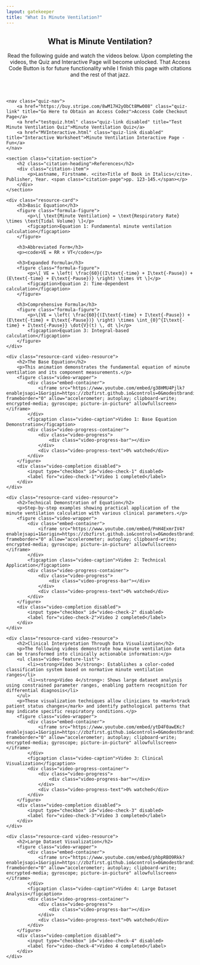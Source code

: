 ```yaml
---
layout: gatekeeper
title: "What Is Minute Ventilation?"
---
```


<article class="main-content">
    <header>
        <h1>What is Minute Ventilation?</h1>
        <p>Read the following guide and watch the videos below. Upon completing the videos, the Quiz and Interactive Page will become unlocked. That Access Code Button is for future functionality while I finish this page with citations and the rest of that jazz.</p>
    </header>

    <nav class="quiz-nav">
        <a href="https://buy.stripe.com/8wM17H2yObCt8Mw008" class="quiz-link" title="Go Here to Obtain an Access Codez">Access Code Checkout Page</a>
        <a href="testquiz.html" class="quiz-link disabled" title="Test Minute Ventilation Quiz">Minute Ventilation Quiz</a>
        <a href="MVInteractive.html" class="quiz-link disabled" title="Interactive Worksheet">Minute Ventilation Interactive Page - Fun</a>
    </nav>

    <section class="citation-section">
        <h2 class="citation-heading">References</h2>
        <div class="citation-item">
            <p>Lastname, Firstname. <cite>Title of Book in Italics</cite>. Publisher, Year. <span class="citation-page">pp. 123-145.</span></p>
        </div>
    </section>

    <div class="resource-card">
        <h3>Basic Equation</h3>
        <figure class="formula-figure">
            <p>\[ \text{Minute Ventilation} = \text{Respiratory Rate} \times \text{Tidal Volume} \]</p>
            <figcaption>Equation 1: Fundamental minute ventilation calculation</figcaption>
        </figure>

        <h3>Abbreviated Form</h3>
        <p><code>VE = RR × VT</code></p>
        
        <h3>Expanded Formula</h3>
        <figure class="formula-figure">
            <p>\[ VE = \left( \frac{60}{(I\text{-time} + I\text{-Pause}) + (E\text{-time} + E\text{-Pause})} \right) \times Vt \]</p>
            <figcaption>Equation 2: Time-dependent calculation</figcaption>
        </figure>

        <h3>Comprehensive Formula</h3>
        <figure class="formula-figure">
            <p>\[VE = \left( \frac{60}{(I\text{-time} + I\text{-Pause}) + (E\text{-time} + E\text{-Pause})} \right) \times \int_{0}^{I\text{-time} + I\text{-Pause}} \dot{V}(t) \, dt \]</p>
            <figcaption>Equation 3: Integral-based calculation</figcaption>
        </figure>
    </div>
    
    <div class="resource-card video-resource"> 
        <h2>The Base Equation</h2> 
        <p>This animation demonstrates the fundamental equation of minute ventilation and its component measurements.</p>
        <figure class="video-wrapper">
            <div class="embed-container">
                <iframe src="https://www.youtube.com/embed/g38HMU4Pjlk?enablejsapi=1&origin=https://zbzfirst.github.io&controls=0&modestbranding=1&rel=0" frameborder="0" allow="accelerometer; autoplay; clipboard-write; encrypted-media; gyroscope; picture-in-picture" allowfullscreen></iframe>
            </div>
            <figcaption class="video-caption">Video 1: Base Equation Demonstration</figcaption>
            <div class="video-progress-container">
                <div class="video-progress">
                    <div class="video-progress-bar"></div>
                </div>
                <div class="video-progress-text">0% watched</div>
            </div>
        </figure>
        <div class="video-completion disabled">
            <input type="checkbox" id="video-check-1" disabled>
            <label for="video-check-1">Video 1 completed</label>
        </div>
    </div>

    <div class="resource-card video-resource">
        <h2>Technical Demonstration of Equation</h2>
        <p>Step-by-step examples showing practical application of the minute ventilation calculation with various clinical parameters.</p>
        <figure class="video-wrapper">
            <div class="embed-container">
                <iframe src="https://www.youtube.com/embed/PnH4ExmrIV4?enablejsapi=1&origin=https://zbzfirst.github.io&controls=0&modestbranding=1&rel=0" frameborder="0" allow="accelerometer; autoplay; clipboard-write; encrypted-media; gyroscope; picture-in-picture" allowfullscreen></iframe>
            </div>
            <figcaption class="video-caption">Video 2: Technical Application</figcaption>
            <div class="video-progress-container">
                <div class="video-progress">
                    <div class="video-progress-bar"></div>
                </div>
                <div class="video-progress-text">0% watched</div>
            </div>
        </figure>
        <div class="video-completion disabled">
            <input type="checkbox" id="video-check-2" disabled>
            <label for="video-check-2">Video 2 completed</label>
        </div>
    </div>

    <div class="resource-card video-resource">
        <h2>Clinical Interpretation Through Data Visualization</h2> 
        <p>The following videos demonstrate how minute ventilation data can be transformed into clinically actionable information:</p> 
        <ul class="video-feature-list"> 
            <li><strong>Video 3</strong>: Establishes a color-coded classification system based on normative minute ventilation ranges</li> 
            <li><strong>Video 4</strong>: Shows large dataset analysis using constrained parameter ranges, enabling pattern recognition for differential diagnosis</li> 
        </ul> 
        <p>These visualization techniques allow clinicians to <mark>track patient status changes</mark> and identify pathological patterns that may indicate specific respiratory conditions.</p>
        <figure class="video-wrapper">
            <div class="embed-container">
                <iframe src="https://www.youtube.com/embed/ytD4F0awEKc?enablejsapi=1&origin=https://zbzfirst.github.io&controls=0&modestbranding=1&rel=0" frameborder="0" allow="accelerometer; autoplay; clipboard-write; encrypted-media; gyroscope; picture-in-picture" allowfullscreen></iframe>
            </div>
            <figcaption class="video-caption">Video 3: Clinical Visualization</figcaption>
            <div class="video-progress-container">
                <div class="video-progress">
                    <div class="video-progress-bar"></div>
                </div>
                <div class="video-progress-text">0% watched</div>
            </div>
        </figure>
        <div class="video-completion disabled">
            <input type="checkbox" id="video-check-3" disabled>
            <label for="video-check-3">Video 3 completed</label>
        </div>
    </div>

    <div class="resource-card video-resource">
        <h2>Large Dataset Visualization</h2>
        <figure class="video-wrapper">
            <div class="embed-container">
                <iframe src="https://www.youtube.com/embed/phbpRBO9Rkk?enablejsapi=1&origin=https://zbzfirst.github.io&controls=0&modestbranding=1&rel=0" frameborder="0" allow="accelerometer; autoplay; clipboard-write; encrypted-media; gyroscope; picture-in-picture" allowfullscreen></iframe>
            </div>
            <figcaption class="video-caption">Video 4: Large Dataset Analysis</figcaption>
            <div class="video-progress-container">
                <div class="video-progress">
                    <div class="video-progress-bar"></div>
                </div>
                <div class="video-progress-text">0% watched</div>
            </div>
        </figure>
        <div class="video-completion disabled">
            <input type="checkbox" id="video-check-4" disabled>
            <label for="video-check-4">Video 4 completed</label>
        </div>
    </div>
</article>
<link rel="stylesheet" href="/info/_css/gatekeeper.css">
<script src="https://polyfill.io/v3/polyfill.min.js?features=es6"></script>
<script id="MathJax-script" async src="https://cdn.jsdelivr.net/npm/mathjax@3/es5/tex-mml-chtml.js"></script>